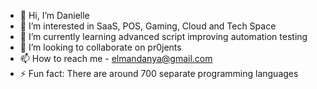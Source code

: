 - 👋 Hi, I’m Danielle
- 👀 I’m interested in SaaS, POS, Gaming, Cloud and Tech Space
- 🌱 I’m currently learning advanced script improving automation testing
- 💞️ I’m looking to collaborate on pr0jents
- 📫 How to reach me - elmandanya@gmail.com
- ⚡ Fun fact: There are around 700 separate programming languages

<!---
elmandan/elmandan is a ✨ special ✨ repository because its `README.md` (this file) appears on your GitHub profile.
You can click the Preview link to take a look at your changes.
--->

